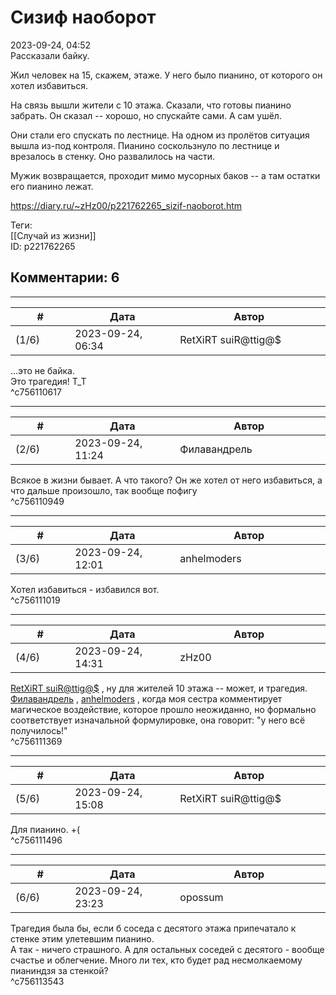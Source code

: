 Сизиф наоборот
==============

  
2023-09-24, 04:52  
 Рассказали байку.   
   
 Жил человек на 15, скажем, этаже. У него было пианино, от которого он хотел избавиться.   
   
 На связь вышли жители с 10 этажа. Сказали, что готовы пианино забрать. Он сказал -- хорошо, но спускайте сами. А сам ушёл.   
   
 Они стали его спускать по лестнице. На одном из пролётов ситуация вышла из-под контроля. Пианино соскользнуло по лестнице и врезалось в стенку. Оно развалилось на части.   
   
 Мужик возвращается, проходит мимо мусорных баков -- а там остатки его пианино лежат.   
  
<https://diary.ru/~zHz00/p221762265_sizif-naoborot.htm>  
  
Теги:  
[[Случай из жизни]]  
ID: p221762265  


Комментарии: 6
--------------

  


---



|         #         |              Дата              |                     Автор                     |           ID           |
| --- | --- | --- | --- |
| (1/6) | 2023-09-24, 06:34 | RetXiRT suiR@ttig@$ | c756110617 |

  
 ...это не байка.   
 Это трагедия! Т\_Т   
 ^c756110617

---



|         #         |              Дата              |                     Автор                     |           ID           |
| --- | --- | --- | --- |
| (2/6) | 2023-09-24, 11:24 | Филавандрель | c756110949 |

  
 Всякое в жизни бывает. А что такого? Он же хотел от него избавиться, а что дальше произошло, так вообще пофигу   
 ^c756110949

---



|         #         |              Дата              |                     Автор                     |           ID           |
| --- | --- | --- | --- |
| (3/6) | 2023-09-24, 12:01 | anhelmoders | c756111019 |

  
 Хотел избавиться - избавился вот.   
 ^c756111019

---



|         #         |              Дата              |                     Автор                     |           ID           |
| --- | --- | --- | --- |
| (4/6) | 2023-09-24, 14:31 | zHz00 | c756111369 |

  
  [RetXiRT suiR@ttig@$](https://Hellspawn.diary.ru "Atomicautionuclear")  , ну для жителей 10 этажа -- может, и трагедия.   
  [Филавандрель](https://lavi.diary.ru "Дорога без возврата")  ,  [anhelmoders](https://anhelmoders.diary.ru "No plans. Only wonders.")  , когда моя сестра комментирует магическое воздействие, которое прошло неожиданно, но формально соответствует изначальной формулировке, она говорит: "у него всё получилось!"   
 ^c756111369

---



|         #         |              Дата              |                     Автор                     |           ID           |
| --- | --- | --- | --- |
| (5/6) | 2023-09-24, 15:08 | RetXiRT suiR@ttig@$ | c756111496 |

  
 Для пианино. +(   
 ^c756111496

---



|         #         |              Дата              |                     Автор                     |           ID           |
| --- | --- | --- | --- |
| (6/6) | 2023-09-24, 23:23 | opossum | c756113543 |

  
 Трагедия была бы, если б соседа с десятого этажа припечатало к стенке этим улетевшим пианино.   
 А так - ничего страшного. А для остальных соседей с десятого - вообще счастье и облегчение. Много ли тех, кто будет рад несмолкаемому пианиндзя за стенкой?   
 ^c756113543
